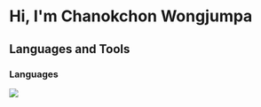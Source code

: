# Hi, I'm Chanokchon Wongjumpa

## Languages and Tools
### Languages
<img src="https://skillicons.dev/icons?i=java,c#"/>

